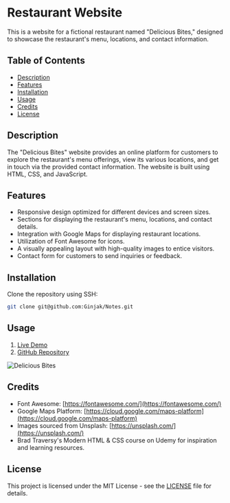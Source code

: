 # Restaurant Website

This is a website for a fictional restaurant named "Delicious Bites," designed to showcase the restaurant's menu, locations, and contact information.

## Table of Contents

- [Description](#description)
- [Features](#features)
- [Installation](#installation)
- [Usage](#usage)
- [Credits](#credits)
- [License](#license)

## Description

The "Delicious Bites" website provides an online platform for customers to explore the restaurant's menu offerings, view its various locations, and get in touch via the provided contact information. The website is built using HTML, CSS, and JavaScript.

## Features

- Responsive design optimized for different devices and screen sizes.
- Sections for displaying the restaurant's menu, locations, and contact details.
- Integration with Google Maps for displaying restaurant locations.
- Utilization of Font Awesome for icons.
- A visually appealing layout with high-quality images to entice visitors.
- Contact form for customers to send inquiries or feedback.

## Installation

Clone the repository using SSH:

```bash
git clone git@github.com:Ginjak/Notes.git
```

## Usage

1. [Live Demo](https://heuristic-haibt-95a769.netlify.app/)
2. [GitHub Repository](https://github.com/Ginjak/Notes)

![Delicious Bites](./img/notes.png)

## Credits

- Font Awesome: [https://fontawesome.com/](https://fontawesome.com/)
- Google Maps Platform: [https://cloud.google.com/maps-platform](https://cloud.google.com/maps-platform)
- Images sourced from Unsplash: [https://unsplash.com/](https://unsplash.com/)
- Brad Traversy's Modern HTML & CSS course on Udemy for inspiration and learning resources.

## License

This project is licensed under the MIT License - see the [LICENSE](LICENSE) file for details.
